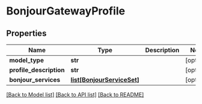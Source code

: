 # BonjourGatewayProfile

## Properties
Name | Type | Description | Notes
------------ | ------------- | ------------- | -------------
**model_type** | **str** |  | [optional] 
**profile_description** | **str** |  | [optional] 
**bonjour_services** | [**list[BonjourServiceSet]**](BonjourServiceSet.md) |  | [optional] 

[[Back to Model list]](../README.md#documentation-for-models) [[Back to API list]](../README.md#documentation-for-api-endpoints) [[Back to README]](../README.md)

